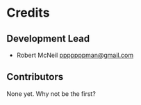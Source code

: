 # Credits

## Development Lead

- Robert McNeil <pppppppman@gmail.com>

## Contributors

None yet. Why not be the first?